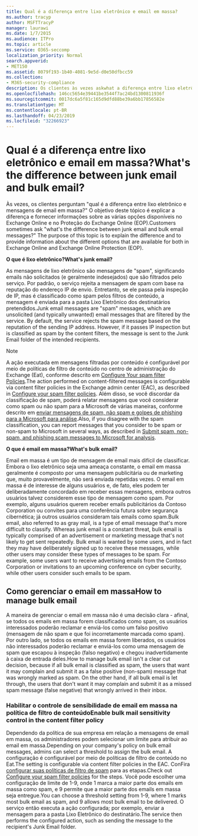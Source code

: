 ```yaml
---
title: Qual é a diferença entre lixo eletrônico e email em massa?
ms.author: tracyp
author: MSFTTracyP
manager: laurawi
ms.date: 1/7/2015
ms.audience: ITPro
ms.topic: article
ms.service: O365-seccomp
localization_priority: Normal
search.appverid:
- MET150
ms.assetid: 8079f193-1b40-4081-9e5d-d0e50dfbcc59
ms.collection:
- M365-security-compliance
description: Os clientes às vezes askwhat a diferença entre lixo eletrônico e mensagens de email em massa? O objetivo deste tópico é explicar a diferença e fornecer informações sobre as diferentes opções disponíveis para o Exchange Online e o Exchange Online Protection (EOP).
ms.openlocfilehash: 146cc5654e39441be3544f7ac24bd1300811936f
ms.sourcegitcommit: 0017dc6a5f81c165d9dfd88be39a6bb17856582e
ms.translationtype: MT
ms.contentlocale: pt-BR
ms.lasthandoff: 04/23/2019
ms.locfileid: "32266923"
---
```

# <a name="whats-the-difference-between-junk-email-and-bulk-email"></a><span data-ttu-id="757de-103">Qual é a diferença entre lixo eletrônico e email em massa?</span><span class="sxs-lookup"><span data-stu-id="757de-103">What's the difference between junk email and bulk email?</span></span>

<span data-ttu-id="757de-p101">Às vezes, os clientes perguntam "qual é a diferença entre lixo eletrônico e mensagens de email em massa?" O objetivo deste tópico é explicar a diferença e fornecer informações sobre as várias opções disponíveis no Exchange Online e no Proteção do Exchange Online (EOP).</span><span class="sxs-lookup"><span data-stu-id="757de-p101">Customers sometimes ask "what's the difference between junk email and bulk email messages?" The purpose of this topic is to explain the difference and to provide information about the different options that are available for both in Exchange Online and Exchange Online Protection (EOP).</span></span>
  
 <span data-ttu-id="757de-106">**O que é lixo eletrônico?**</span><span class="sxs-lookup"><span data-stu-id="757de-106">**What's junk email?**</span></span>
  
<span data-ttu-id="757de-p102">As mensagens de lixo eletrônico são mensagens de "spam", significando emails não solicitados (e geralmente indesejados) que são filtrados pelo serviço. Por padrão, o serviço rejeita a mensagem de spam com base na reputação do endereço IP de envio. Entretanto, se ele passa pela inspeção de IP, mas é classificado como spam pelos filtros de conteúdo, a mensagem é enviada para a pasta Lixo Eletrônico dos destinatários pretendidos.</span><span class="sxs-lookup"><span data-stu-id="757de-p102">Junk email messages are "spam" messages, which are unsolicited (and typically unwanted) email messages that are filtered by the service. By default, the service rejects the spam message based on the reputation of the sending IP address. However, if it passes IP inspection but is classified as spam by the content filters, the message is sent to the Junk Email folder of the intended recipients.</span></span> 
  
> [!NOTE]
> <span data-ttu-id="757de-110">A ação executada em mensagens filtradas por conteúdo é configurável por meio de políticas de filtro de conteúdo no centro de administração do Exchange (Eat), conforme descrito em [Configure Your spam filter Policies](configure-your-spam-filter-policies.md).</span><span class="sxs-lookup"><span data-stu-id="757de-110">The action performed on content-filtered messages is configurable via content filter policies in the Exchange admin center (EAC), as described in [Configure your spam filter policies](configure-your-spam-filter-policies.md).</span></span> <span data-ttu-id="757de-111">Além disso, se você discordar da classificação de spam, poderá relatar mensagens que você considerar como spam ou não spam para a Microsoft de várias maneiras, conforme descrito em [enviar mensagens de spam, não spam e golpes de phishing para a Microsoft para análise](submit-spam-non-spam-and-phishing-scam-messages-to-microsoft-for-analysis.md).</span><span class="sxs-lookup"><span data-stu-id="757de-111">Also, if you disagree with the spam classification, you can report messages that you consider to be spam or non-spam to Microsoft in several ways, as described in [Submit spam, non-spam, and phishing scam messages to Microsoft for analysis](submit-spam-non-spam-and-phishing-scam-messages-to-microsoft-for-analysis.md).</span></span> 
  
 <span data-ttu-id="757de-112">**O que é email em massa?**</span><span class="sxs-lookup"><span data-stu-id="757de-112">**What's bulk email?**</span></span>
  
<span data-ttu-id="757de-p104">Email em massa é um tipo de mensagem de email mais difícil de classificar. Embora o lixo eletrônico seja uma ameaça constante, o email em massa geralmente é composto por uma mensagem publicitária ou de marketing que, muito provavelmente, não será enviada repetidas vezes. O email em massa é de interesse de alguns usuários e, de fato, eles podem ter deliberadamente concordado em receber essas mensagens, embora outros usuários talvez considerem esse tipo de mensagem como spam. Por exemplo, alguns usuários querem receber emails publicitários da Contoso Corporation ou convites para uma conferência futura sobre segurança cibernética; já outros usuários consideram tais emails como spam.</span><span class="sxs-lookup"><span data-stu-id="757de-p104">Bulk email, also referred to as gray mail, is a type of email message that's more difficult to classify. Whereas junk email is a constant threat, bulk email is typically comprised of an advertisement or marketing message that's not likely to get sent repeatedly. Bulk email is wanted by some users, and in fact they may have deliberately signed up to receive these messages, while other users may consider these types of messages to be spam. For example, some users want to receive advertising emails from the Contoso Corporation or invitations to an upcoming conference on cyber security, while other users consider such emails to be spam.</span></span>
  
## <a name="how-to-manage-bulk-email"></a><span data-ttu-id="757de-117">Como gerenciar o email em massa</span><span class="sxs-lookup"><span data-stu-id="757de-117">How to manage bulk email</span></span>

<span data-ttu-id="757de-p105">A maneira de gerenciar o email em massa não é uma decisão clara - afinal, se todos os emails em massa forem classificados como spam, os usuários interessados poderão reclamar e enviá-los como um falso positivo (mensagem de não spam e que foi incorretamente marcada como spam). Por outro lado, se todos os emails em massa forem liberados, os usuários não interessados poderão reclamar e enviá-los como uma mensagem de spam que escapou à inspeção (falso negativo) e chegou inadvertidamente à caixa de entrada deles.</span><span class="sxs-lookup"><span data-stu-id="757de-p105">How to manage bulk email isn't a clear cut decision, because if all bulk email is classified as spam, the users that want it may complain and submit it as a false positive (non-spam) message that was wrongly marked as spam. On the other hand, if all bulk email is let through, the users that don't want it may complain and submit it as a missed spam message (false negative) that wrongly arrived in their inbox.</span></span>
  
### <a name="enable-bulk-mail-sensitivity-control-in-the-content-filter-policy"></a><span data-ttu-id="757de-120">Habilitar o controle de sensibilidade de email em massa na política de filtro de conteúdo</span><span class="sxs-lookup"><span data-stu-id="757de-120">Enable bulk mail sensitivity control in the content filter policy</span></span>

<span data-ttu-id="757de-121">Dependendo da política de sua empresa em relação a mensagens de email em massa, os administradores podem selecionar um limite para atribuir ao email em massa.</span><span class="sxs-lookup"><span data-stu-id="757de-121">Depending on your company's policy on bulk email messages, admins can select a threshold to assign the bulk email.</span></span> <span data-ttu-id="757de-122">A configuração é configurável por meio de políticas de filtro de conteúdo no Eat.</span><span class="sxs-lookup"><span data-stu-id="757de-122">The setting is configurable via content filter policies in the EAC.</span></span> <span data-ttu-id="757de-123">ConFira [configurar suas políticas de filtro de spam](configure-your-spam-filter-policies.md) para as etapas.</span><span class="sxs-lookup"><span data-stu-id="757de-123">Check out [Configure your spam filter policies](configure-your-spam-filter-policies.md) for the steps.</span></span> <span data-ttu-id="757de-124">Você pode escolher uma configuração de limite de 1-9, onde 1 marca a maior parte dos emails em massa como spam, e 9 permite que a maior parte dos emails em massa seja entregue.</span><span class="sxs-lookup"><span data-stu-id="757de-124">You can choose a threshold setting from 1-9, where 1 marks most bulk email as spam, and 9 allows most bulk email to be delivered.</span></span> <span data-ttu-id="757de-125">O serviço então executa a ação configurada; por exemplo, enviar a mensagem para a pasta Lixo Eletrônico do destinatário.</span><span class="sxs-lookup"><span data-stu-id="757de-125">The service then performs the configured action, such as sending the message to the recipient's Junk Email folder.</span></span> 
  

